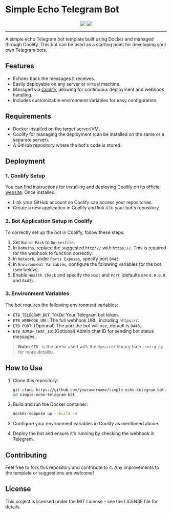# Simple Echo Telegram Bot
<p align="center">
    <img src="https://img.shields.io/badge/license-MIT-green.svg">
    <img src="https://img.shields.io/badge/config-dynaconf-blue">
</p>


---

A simple echo Telegram bot template built using Docker and managed through Coolify. This bot can be used as a starting point for developing your own Telegram bots.


## Features

- Echoes back the messages it receives.
- Easily deployable on any server or virtual machine.
- Managed via [Coolify](https://coolify.io/), allowing for continuous deployment and webhook handling.
- Includes customizable environment variables for easy configuration.

## Requirements

- Docker installed on the target server/VM.
- Coolify for managing the deployment (can be installed on the same or a separate server).
- A GitHub repository where the bot's code is stored.

## Deployment

### 1. Coolify Setup

You can find instructions for installing and deploying Coolify on its [official website](https://coolify.io/). Once installed:

- Link your GitHub account so Coolify can access your repositories.
- Create a new application in Coolify and link it to your bot's repository.

### 2. Bot Application Setup in Coolify

To correctly set up the bot in Coolify, follow these steps:

1. Set `Build Pack` to `Dockerfile`.
2. In `Domains`, replace the suggested `http://` with `https://`. This is required for the webhook to function correctly.
3. In `Network`, under `Ports Exposes`, specify port `8443`.
4. In `Environment Variables`, configure the following variables for the bot (see below).
5. Enable `Health Check` and specify the `Host` and `Port` (defaults are `0.0.0.0` and `8443`).

### 3. Environment Variables

The bot requires the following environment variables:

- `ETB_TELEGRAM_BOT_TOKEN`: Your Telegram bot token.
- `ETB_WEBHOOK_URL`: The full webhook URL, including `https://`.
- `ETB_PORT`: (Optional) The port the bot will use, default is `8443`.
- `ETB_ADMIN_CHAT_ID`: (Optional) Admin chat ID for sending bot status messages.

> **Note:** `ETB_` is the prefix used with the `dynaconf` library (see `config.py` for more details).

## How to Use

1. Clone this repository:
   ```bash
   git clone https://github.com/yourusername/simple-echo-telegram-bot.git
   cd simple-echo-telegram-bot

2. Build and run the Docker container:
    ```bash
    docker-compose up --build -d
    ```

3. Configure your environment variables in Coolify as mentioned above.

4. Deploy the bot and ensure it's running by checking the webhook in Telegram.

## Contributing

Feel free to fork this repository and contribute to it. Any improvements to the template or suggestions are welcome!

## License
This project is licensed under the MIT License - see the LICENSE file for details.

